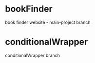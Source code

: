 # bookFinder

book finder website - main-project branch

# conditionalWrapper

conditionalWrapper branch